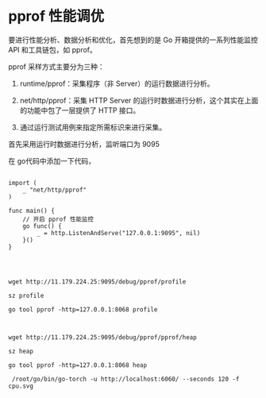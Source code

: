 # pprof 性能调优




要进行性能分析、数据分析和优化，首先想到的是 Go 开箱提供的一系列性能监控 API 和工具链包，如 pprof。

pprof 采样方式主要分为三种：

1. runtime/pprof：采集程序（非 Server）的运行数据进行分析。

2. net/http/pprof：采集 HTTP Server 的运行时数据进行分析，这个其实在上面的功能中包了一层提供了 HTTP 接口。

3. 通过运行测试用例来指定所需标识来进行采集。

首先采用运行时数据进行分析，监听端口为 9095


在 go代码中添加一下代码，

```

import (
    _ "net/http/pprof"
)

func main() {
    // 开启 pprof 性能监控
	go func() {
        _ = http.ListenAndServe("127.0.0.1:9095", nil)
    }()
}



```


```

wget http://11.179.224.25:9095/debug/pprof/profile

sz profile

go tool pprof -http=127.0.0.1:8068 profile

```


```


wget http://11.179.224.25:9095/debug/pprof/pprof/heap

sz heap

go tool pprof -http=127.0.0.1:8068 heap

```



```
 /root/go/bin/go-torch -u http://localhost:6060/ --seconds 120 -f cpu.svg
```
